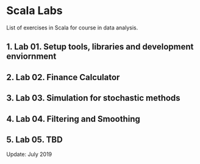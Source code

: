 # Scala Labs

List of exercises in Scala for course in data analysis.

## 1. Lab 01. Setup tools, libraries and development enviornment

## 2. Lab 02. Finance Calculator

## 3. Lab 03. Simulation for stochastic methods 

## 4. Lab 04. Filtering and Smoothing    

## 5. Lab 05. TBD

Update: July 2019

 
